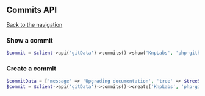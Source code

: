 ## Commits API
[Back to the navigation](../README.md)

### Show a commit

```php
$commit = $client->api('gitData')->commits()->show('KnpLabs', 'php-github-api', '839e5185da9434753db47959bee16642bb4f2ce4');
```

### Create a commit

```php
$commitData = ['message' => 'Upgrading documentation', 'tree' => $treeSHA, 'parents' => [$parentCommitSHA]];
$commit = $client->api('gitData')->commits()->create('KnpLabs', 'php-github-api', $commitData);
```